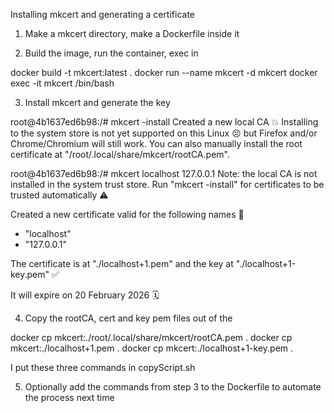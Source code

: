 Installing mkcert and generating a certificate

1. Make a mkcert directory, make a Dockerfile inside it

2. Build the image, run the container, exec in

docker build -t mkcert:latest . 
docker run --name mkcert -d mkcert
docker exec -it mkcert /bin/bash

3. Install mkcert and generate the key

root@4b1637ed6b98:/# mkcert -install
Created a new local CA 💥
Installing to the system store is not yet supported on this Linux 😣 but Firefox and/or Chrome/Chromium will still work.
You can also manually install the root certificate at "/root/.local/share/mkcert/rootCA.pem".

root@4b1637ed6b98:/# mkcert localhost 127.0.0.1 
Note: the local CA is not installed in the system trust store.
Run "mkcert -install" for certificates to be trusted automatically ⚠️

Created a new certificate valid for the following names 📜
 - "localhost"
 - "127.0.0.1"

The certificate is at "./localhost+1.pem" and the key at "./localhost+1-key.pem" ✅

It will expire on 20 February 2026 🗓

4. Copy the rootCA, cert and key pem files out of the 

docker cp mkcert:./root/.local/share/mkcert/rootCA.pem .
docker cp mkcert:./localhost+1.pem .
docker cp mkcert:./localhost+1-key.pem .

I put these three commands in copyScript.sh

5. Optionally add the commands from step 3 to the Dockerfile to automate the process next time